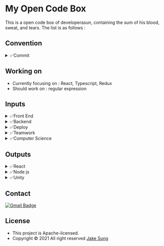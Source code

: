 # My Open Code Box
This is a open code box of developerasun, containing the sum of his blood, sweat, and tears. The list is as follows :  

## Convention
<details>
  <summary>✅Commit</summary>

- feat: functionality added
- fix: bug fixed, minor changes
- chore: installing npms and other chores
- refactor: refactoring existing codes
- docs: readme and other markdowns
</details>

## Working on
- Currently focusing on : React, Typescript, Redux
- Should work on : regular expression

## Inputs

<details>
  <summary>✅Front End</summary>

- myCSS, myHTML, myJavascript
 
</details>

<details>
  <summary>✅Backend</summary>

- myJavascript
 
</details>

<details>
  <summary>✅Deploy</summary>

- myCloud, myDeploy
 
</details>

<details>
  <summary>✅Teamwork</summary>

- myCollaboration
 
</details>

<details>
  <summary>✅Computer Science</summary>

- myCSknowledge
 
</details>

## Outputs
<details>
  <summary>✅React</summary>

- useQuery

https://user-images.githubusercontent.com/83855174/147634315-666ef3ca-0da4-48b6-872d-b1eb65c58849.mp4

- useInfiniteQuery

https://user-images.githubusercontent.com/83855174/147634099-17cb1699-6546-4ebe-9cc8-114ebce124e6.mp4

- redux-react 
  
https://user-images.githubusercontent.com/83855174/151017399-762dc0b3-4431-4a06-b06b-e621879632a8.mp4

</details>

<details>
  <summary>✅Node js </summary>

- blog app

https://user-images.githubusercontent.com/83855174/147804554-432cd627-18e8-4782-84a7-61e320723881.mp4

- chat app

https://user-images.githubusercontent.com/83855174/147804564-eb674c38-6b9c-41d1-8202-7ddee9f595f1.mp4

- login 
  
https://user-images.githubusercontent.com/83855174/150134828-dc3ddf5b-a9ed-4c2a-87f5-d7dd44494417.mp4

- Google Oauth

https://user-images.githubusercontent.com/83855174/148180423-bb9b98ce-be5e-49b3-92ee-01dde36b91d2.mp4

- Netlify serverless

https://user-images.githubusercontent.com/83855174/148397581-6bd6ccef-3d55-4e3a-abc2-9485c9a1eff2.mp4
  
</details>

<details>
  <summary>✅Unity</summary>

- [Jumping Car](https://simmer.io/@developerasun/jumpingcar2)

https://user-images.githubusercontent.com/83855174/149626441-13895188-baf7-4561-8b6a-23fd59d67749.mp4
  
</details>


## Contact
[![Gmail Badge](https://img.shields.io/badge/Gmail-d14836?style=flat-square&logo=Gmail&logoColor=white&link=mailto:designerasun@gmail.com)](mailto:designerasun@gmail.com)

## License 
- This project is Apache-licensed.
- Copyright © 2021 All right reserved [Jake Sung](https://github.com/developerasun) 
